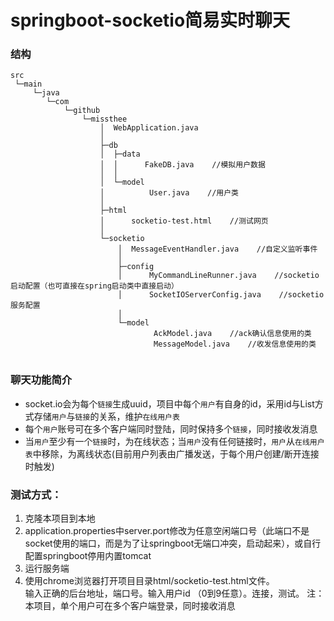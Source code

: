 # springboot-socketio简易实时聊天
### 结构
```$xslt
src
 └─main
     └─java
        └─com
            └─github
                └─missthee
                    │  WebApplication.java
                    │
                    ├─db
                    │  ├─data
                    │  │      FakeDB.java    //模拟用户数据
                    │  │
                    │  └─model
                    │          User.java    //用户类
                    │
                    ├─html
                    │      socketio-test.html    //测试网页
                    │
                    └─socketio
                        │  MessageEventHandler.java    //自定义监听事件
                        │
                        ├─config
                        │      MyCommandLineRunner.java    //socketio启动配置（也可直接在spring启动类中直接启动）
                        │      SocketIOServerConfig.java    //socketio服务配置
                        │
                        └─model
                                AckModel.java    //ack确认信息使用的类
                                MessageModel.java    //收发信息使用的类
      
```
### 聊天功能简介
+ socket.io会为每个`链接`生成uuid，项目中每个`用户`有自身的id，采用id与List<uuid>方式存储`用户`与`链接`的关系，维护`在线用户表`
+ 每个`用户`账号可在多个客户端同时登陆，同时保持多个`链接`，同时接收发消息
+ 当`用户`至少有一个`链接`时，为在线状态；当`用户`没有任何链接时，`用户`从`在线用户表`中移除，为离线状态(目前用户列表由广播发送，于每个用户创建/断开连接时触发)
### 测试方式：  
1. 克隆本项目到本地
2. application.properties中server.port修改为任意空闲端口号（此端口不是socket使用的端口，而是为了让springboot无端口冲突，启动起来），或自行配置springboot停用内置tomcat
3. 运行服务端
4. 使用chrome浏览器打开项目目录html/socketio-test.html文件。  
  输入正确的后台地址，端口号。输入用户id （0到9任意）。连接，测试。
注：本项目，单个用户可在多个客户端登录，同时接收消息
